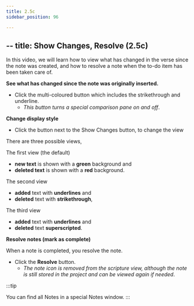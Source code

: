 ```yaml
---
title: 2.5c
sidebar_position: 96

---
```




## -- title: Show Changes, Resolve (2.5c)


In this video, we will learn how to view what has changed in the verse since the note was created, and how to resolve a note when the to-do item has been taken care of.


**See what has changed since the note was originally inserted.**

- Click the multi-coloured button which includes the strikethrough and underline.
	- _This button turns a special comparison pane on and off_.

**Change display style**

- Click the button next to the Show Changes button, to change the view

There are three possible views,


The first view (the default)

- **new text** is shown with a **green** background and
- **deleted text** is shown with a **red** background.

The second view

- **added** text with **underlines** and
- **deleted** text with **strikethrough**,

The third view

- **added** text with **underlines** and
- **deleted** text **superscripted**.

**Resolve notes (mark as complete)**


When a note is completed, you resolve the note.

- Click the **Resolve** button.
	- _The note icon is removed from the scripture view, although the note is still stored in the project and can be viewed again if needed_.

:::tip


You can find all Notes in a special Notes window. :::

